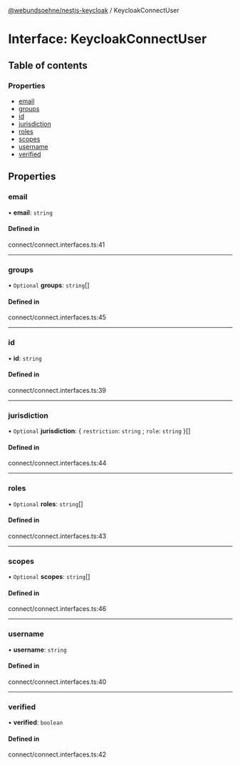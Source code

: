 [@webundsoehne/nestjs-keycloak](../README.md) / KeycloakConnectUser

# Interface: KeycloakConnectUser

## Table of contents

### Properties

- [email](KeycloakConnectUser.md#email)
- [groups](KeycloakConnectUser.md#groups)
- [id](KeycloakConnectUser.md#id)
- [jurisdiction](KeycloakConnectUser.md#jurisdiction)
- [roles](KeycloakConnectUser.md#roles)
- [scopes](KeycloakConnectUser.md#scopes)
- [username](KeycloakConnectUser.md#username)
- [verified](KeycloakConnectUser.md#verified)

## Properties

### email

• **email**: `string`

#### Defined in

connect/connect.interfaces.ts:41

___

### groups

• `Optional` **groups**: `string`[]

#### Defined in

connect/connect.interfaces.ts:45

___

### id

• **id**: `string`

#### Defined in

connect/connect.interfaces.ts:39

___

### jurisdiction

• `Optional` **jurisdiction**: { `restriction`: `string` ; `role`: `string`  }[]

#### Defined in

connect/connect.interfaces.ts:44

___

### roles

• `Optional` **roles**: `string`[]

#### Defined in

connect/connect.interfaces.ts:43

___

### scopes

• `Optional` **scopes**: `string`[]

#### Defined in

connect/connect.interfaces.ts:46

___

### username

• **username**: `string`

#### Defined in

connect/connect.interfaces.ts:40

___

### verified

• **verified**: `boolean`

#### Defined in

connect/connect.interfaces.ts:42
